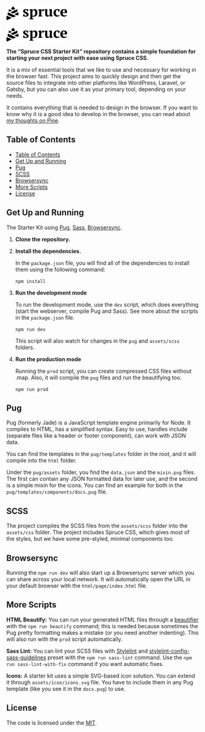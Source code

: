<p>
  <a href="https://sprucecss.com/#gh-light-mode-only">
    <br/>
    <img src="./.github/spruce-logo-dark.svg" alt="Spruce CSS" width="160">
    <br/>
  </a>
  <a href="https://sprucecss.com/#gh-dark-mode-only">
    <br/>
    <img src="./.github/spruce-logo-light.svg" alt="Spruce CSS" width="160">
    <br/>
  </a>
</p>

**The “Spruce CSS Starter Kit” repository contains a simple foundation for starting your next project with ease using Spruce CSS.**

It is a mix of essential tools that we like to use and necessary for working in the browser fast. This project aims to quickly design and then get the source files to integrate into other platforms like WordPress, Laravel, or Gatsby, but you can also use it as your primary tool, depending on your needs.

It contains everything that is needed to design in the browser. If you want to know why it is a good idea to develop in the browser, you can read about [my thoughts on Pine](https://pineco.de/designing-in-the-browser/).

## Table of Contents

- [Table of Contents](#table-of-contents)
- [Get Up and Running](#get-up-and-running)
- [Pug](#pug)
- [SCSS](#scss)
- [Browsersync](#browsersync)
- [More Scripts](#more-scripts)
- [License](#license)

## Get Up and Running

The Starter Kit using [Pug](#pug), [Sass](#sass), [Browsersync](#browsersync).

1. **Clone the repository.**

2. **Install the dependencies.**

    In the `package.json` file, you will find all of the dependencies to install them using the following command:

    ```shell
    npm install
    ```

3. **Run the development mode**

    To run the development mode, use the `dev` script, which does everything (start the webserver, compile Pug and Sass). See more about the scripts in the `package.json` file.

    ```shell
    npm run dev
    ```

    This script will also watch for changes in the `pug` and `assets/scss` folders.

4. **Run the production mode**

    Running the `prod` script, you can create compressed CSS files without .map. Also, it will compile the `pug` files and run the beautifying too.

    ```shell
    npm run prod
    ```

## Pug

Pug (formerly Jade) is a JavaScript template engine primarily for Node. It compiles to HTML, has a simplified syntax. Easy to use, handles include (separate files like a header or footer component), can work with JSON data.

You can find the templates in the `pug/templates` folder in the root, and it will compile into the `html` folder.

Under the `pug/assets` folder, you find the `data.json` and the `mixin.pug` files. The first can contain any JSON formatted data for later use, and the second is a simple mixin for the icons. You can find an example for both in the `pug/templates/components/docs.pug` file.

## SCSS

The project compiles the SCSS files from the `assets/scss` folder into the `assets/css` folder. The project includes Spruce CSS, which gives most of the styles, but we have some pre-styled, minimal components too.

## Browsersync

Running the `npm run dev` will also start up a Browsersync server which you can share across your local network. It will automatically open the URL in your default browser with the `html/page/index.html` file.

## More Scripts

**HTML Beautify:** You can run your generated HTML files through a [beautifier](https://www.npmjs.com/package/js-beautify) with the `npm run beautify` command; this is needed because sometimes the Pug pretty formatting makes a mistake (or you need another indenting). This will also run with the `prod` script automatically.

**Sass Lint:** You can lint your SCSS files with [Stylelint](https://stylelint.io/) and [stylelint-config-sass-guidelines](https://github.com/bjankord/stylelint-config-sass-guidelines) preset with the `npm run sass-lint` command. Use the `npm run sass-lint-with-fix` command if you want automatic fixes.

**Icons:** A starter kit uses a simple SVG-based icon solution. You can extend it through `assets/icon/icons.svg` file. You have to include them in any Pug template (like you see it in the `docs.pug`) to use.

## License

The code is licensed under the [MIT](LICENSE).
